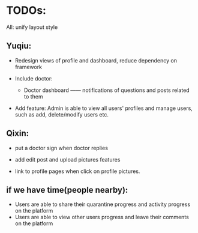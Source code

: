 # TODOs:

All: unify layout style

## Yuqiu:

- Redesign views of profile and dashboard, reduce dependency on framework

- Include doctor:
  - Doctor dashboard —— notifications of questions and posts related to them

- Add feature:
Admin is able to view all users' profiles and manage users, such as add, delete/modify users etc.


## Qixin:
- put a doctor sign when doctor replies

- add edit post and upload pictures features

- link to profile pages when click on profile pictures.


## if we have time(people nearby):
- Users are able to share their quarantine progress and activity progress on the
platform
- Users are able to view other users progress and leave their comments on the
platform

